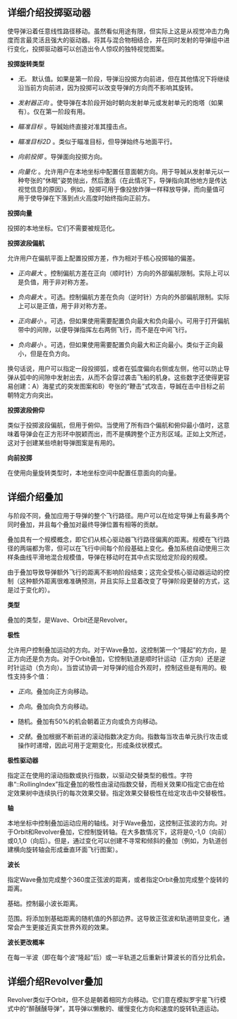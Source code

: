 ## 详细介绍投掷驱动器

使导弹沿着任意线性路径移动。虽然看似用途有限，但实际上这是从视觉冲击力角度而言最灵活且强大的驱动器。将其与混合物相结合，并在同时发射的导弹组中进行变化，投掷驱动器可以创造出令人惊叹的独特视觉图案。

**投掷旋转类型**

- *无。* 默认值。如果是第一阶段，导弹沿投掷方向前进，但在其他情况下将继续沿当前方向前进，因为投掷可以改变导弹的方向而不影响其旋转。

- *发射器正向* 。使导弹在本阶段开始时朝向发射单元或发射单元的炮塔（如果有）。仅在第一阶段有用。
- *瞄准目标* 。导臹始终直接对准其撞击点。

- *瞄准目标2D* 。类似于瞄准目标，但导弹始终与地面平行。

- *向前投掷* 。导弹面向投掷方向。

- *向量化* 。允许用户在本地坐标中配置任意面朝方向。用于导臹从发射单元以一种夸张的“休眠”姿势抛出，然后激活（在此情况下，导弹指向其他地方是传达视觉信息的原因）。例如，投掷可用于像投放炸弹一样释放导弹，而向量值可用于使导弹在下落到点火高度时始终指向正前方。

**投掷向量**

投掷的本地坐标。它们不需要被规范化。

**投掷波段偏航**

允许用户在偏航平面上配置投掷方差，作为相对于核心投掷轴的偏差。

- *正向最大* 。控制偏航方差在正向（顺时针）方向的外部偏航限制。实际上可以是负值，用于非对称方差。
- *负向最大* 。可选。控制偏航方差在负向（逆时针）方向的外部偏航限制。实际上可以是正值，用于非对称方差。

- *正向最小* 。可选，但如果使用需要配置负向最大和负向最小。可用于打开偏航带中的间隙，以便导弹指挥左右两侧飞行，而不是在中间飞行。

- *负向最小* 。可选，但如果使用需要配置负向最大和正向最小。类似于正向最小，但是在负方向。

换句话说，用户可以指定一段投掷弧，或者在弧度偏向右侧或左侧，他可以防止导弹从弧中的间隙中发射出去，从而不会穿过袭击飞船的机身。这些数字还使得更容易创建：A）海星式的突发图案和B）夸张的“鞭击”式攻击，导臹在击中目标之前朝特定方向突出。

**投掷波段俯仰**

类似于投掷波段偏航，但用于俯仰。当使用了所有四个偏航和俯仰最小值时，这意味着导弹会在正方形环中脱颖而出，而不是横跨整个正方形区域。正如上文所述，这对于创建某些喷射导弹图案是有用的。

**向前投掷**

在使用向量旋转类型时，本地坐标空间中配置任意面向的向量。



## 详细介绍叠加

与阶段不同，叠加应用于导弹的整个飞行路径。用户可以在给定导弹上有最多两个同时叠加，并且每个叠加对最终导弹位置有相等的贡献。

叠加具有一个规模概念，即它们从核心驱动器飞行路径偏离的距离。规模在飞行路径的两端都为零，但可以在飞行中间每个阶段基础上变化。叠加系统自动使用三次样条曲线平滑地混合规模值，导弹在移动时在其中点实现给定阶段的规模。

由于叠加导致导弹额外飞行的距离不影响阶段结束；这完全受核心驱动器运动的控制（这种额外距离很难准确预测，并且实际上显着改变了导弹阶段更替的方式，这是过于变化的）。

**类型**

叠加的类型，是Wave、Orbit还是Revolver。

**极性**

允许用户控制叠加运动的方向。对于Wave叠加，这控制第一个“隆起”的方向，是正方向还是负方向。对于Orbit叠加，它控制轨道是顺时针运动（正方向）还是逆时针运动（负方向）。当尝试协调一对导弹的组合外观时，控制这些是有用的。极性支持多个值：

- *正向*。叠加向正方向移动。
- *负向*。叠加向负方向移动。

- 随机。叠加有50%的机会朝着正方向或负方向移动。

- *交替*。叠加根据不断前进的滚动指数决定方向。指数每当攻击单元执行攻击或操作时递增，因此可用于定期变化，形成条纹状模式。

**极性驱动器**

指定正在使用的滚动指数或执行指数，以驱动交替类型的极性。字符串“::RollingIndex”指定叠加的极性由滚动指数交替，而相关效果ID指定它由在给定效果树中连续执行的每次效果交替。指定效果交替极性在给定攻击中交替极性。

**轴**

本地坐标中控制叠加运动应用的轴线。对于Wave叠加，这控制正弦波的方向。对于Orbit和Revolver叠加，它控制旋转轴。在大多数情况下，这将是0,-1,0（向前）或0,1,0（向后）。但是，通过变化可以创建不寻常和倾斜的叠加（例如，为轨道创建横向旋转轴会形成垂直环面飞行图案）。

**波长**

指定Wave叠加完成整个360度正弦波的距离，或者指定Orbit叠加完成整个旋转的距离。

基础。控制最小波长距离。

范围。将添加到基础距离的随机值的外部边界。这导致正弦波和轨道明显变化，通常会产生更接近真实世界外观的效果。

**波长更改概率**

在每一半波（即在每个波“隆起”后）或一半轨道之后重新计算波长的百分比机会。


## 详细介绍Revolver叠加

Revolver类似于Orbit，但不总是朝着相同方向移动。它们意在模拟罗宇星飞行模式中的“醉醺醺导弹”，其导弹以懒散的、缓慢变化方向和速度的旋转轨道运动。